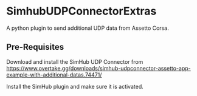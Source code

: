 # SimhubUDPConnectorExtras
A python plugin to send additional UDP data from Assetto Corsa.

## Pre-Requisites

Download and install the SimHub UDP Connector from https://www.overtake.gg/downloads/simhub-udpconnector-assetto-app-example-with-additional-datas.74471/

Install the SimHub plugin and make sure it is activated.



